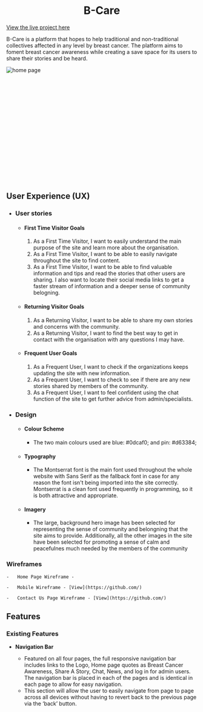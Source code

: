 <h1 align="center">B-Care</h1>

<a href="https://b-care-wit.herokuapp.com/"> View the live project here </a>

B-Care is a platform that hopes to help traditional and non-traditional collectives affected in any level by breast cancer. The platform aims to foment breast cancer awareness while creating a save space for its users to share their stories and be heard.

<div style="width:80%; height:300px;">
<img src="B-care/readme/image.png" alt="home page">
</div>

## User Experience (UX)

-   ### User stories

    -   #### First Time Visitor Goals

        1. As a First Time Visitor, I want to easily understand the main purpose of the site and learn more about the organisation.
        2. As a First Time Visitor, I want to be able to easily navigate throughout the site to find content.
        3. As a First Time Visitor, I want to be able to find valuable information and tips and read the stories that other users are sharing. I also want to locate their social media links to get a faster stream of information and a deeper sense of community belogning.

    -   #### Returning Visitor Goals

        1. As a Returning Visitor, I want to be able to share my own stories and concerns with the community.
        2. As a Returning Visitor, I want to find the best way to get in contact with the organisation with any questions I may have.
        
    -   #### Frequent User Goals
        1. As a Frequent User, I want to check if the organizations keeps updating the site with new information.
        2. As a Frequent User, I want to check to see if there are any new stories shared by members of the community. 
        3. As a Frequent User, I want to feel confident using the chat function of the site to get further advice from admin/specialists.

-   ### Design
    -   #### Colour Scheme
        -   The two main colours used are blue: #0dcaf0; and pin: #d63384;
    -   #### Typography
        -   The Montserrat font is the main font used throughout the whole website with Sans Serif as the fallback font in case for any reason the font isn't being imported into the site correctly. Montserrat is a clean font used frequently in programming, so it is both attractive and appropriate.
    -   #### Imagery
        -    The large, background hero image has been selected for representing the sense of community and belongning that the site aims to provide. Additionally, all the other images in the site have been selected for promoting a sense of calm and peacefulnes much needed by the members of the community

### Wireframes

    -   Home Page Wireframe - 

    -   Mobile Wireframe - [View](https://github.com/)

    -   Contact Us Page Wireframe - [View](https://github.com/)

   ## Features

   ### Existing Features

- __Navigation Bar__

  - Featured on all four pages, the full responsive navigation bar includes links to the Logo, Home page quotes as Breast Cancer Awareness, Share A Story, Chat, News, and log in for admin users. The navigation bar is placed in each of the pages and is identical in each page to allow for easy navigation.
  - This section will allow the user to easily navigate from page to page across all devices without having to revert back to the previous page via the ‘back’ button. 

<div style="width:80%;>
<img src="B-Care/readme/navbar.png" alt="navigation bar">
</div>


